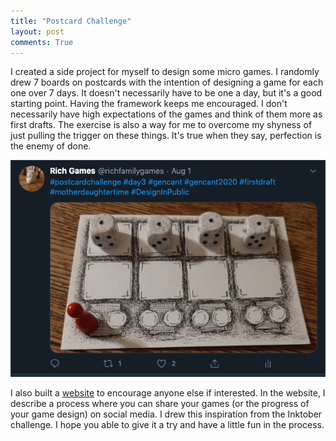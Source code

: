 ```yaml
---
title: "Postcard Challenge"
layout: post
comments: True
---
```

I created a side project for myself to design some micro games.  I randomly drew 7 boards on postcards with the intention of designing a game for each one over 7 days.  It doesn't necessarily have to be one a day, but it's a good starting point. Having the framework keeps me encouraged.  I don't necessarily have high expectations of the games and think of them more as first drafts.  The exercise is also a way for me to overcome my shyness of just pulling the trigger on these things.  It's true when they say, perfection is the enemy of done.


![postcard challenge progress](/assets/postcard-challenge-in-progress.png)

I also built a [website](https://postcard-challenge.vercel.app/) to encourage anyone else if interested.  In the website, I describe a process where you can share your games (or the progress of your game design) on social media.  I drew this inspiration from the Inktober challenge.  I hope you able to give it a try and have a little fun in the process.
